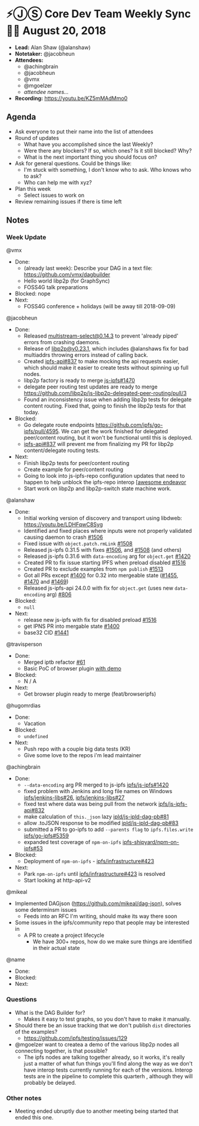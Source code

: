 # ⚡️ⒿⓈ Core Dev Team Weekly Sync 🙌🏽 August 20, 2018

- **Lead:** Alan Shaw (@alanshaw)
- **Notetaker:** @jacobheun
- **Attendees:**
  - @achingbrain
  - @jacobheun
  - @vmx
  - @mgoelzer
  - _attendee names..._
- **Recording:** https://youtu.be/KZ5mMAdMmo0

## Agenda

- Ask everyone to put their name into the list of attendees
- Round of updates
  - What have you accomplished since the last Weekly?
  - Were there any blockers? If so, which ones? Is it still blocked? Why?
  - What is the next important thing you should focus on?
- Ask for general questions. Could be things like:
  - I'm stuck with something, I don't know who to ask. Who knows who to ask?
  - Who can help me with xyz?
- Plan this week
  - Select issues to work on
- Review remaining issues if there is time left

## Notes

### Week Update

@vmx
  - Done:
    - (already last week): Describe your DAG in a text file: https://github.com/vmx/dagbuilder
    - Hello world libp2p (for GraphSync)
    - FOSS4G talk preparations
  - Blocked: nope
  - Next:
    - FOSS4G conference + holidays (will be away till 2018-09-09)

@jacobheun
  - Done:
    - Released [multistream-select@0.14.3](https://github.com/multiformats/js-multistream-select/commit/64206162b525ba841e77dd4a6caa3a73b020e089) to prevent 'already piped' errors from crashing daemons.
    - Release of libp2p@v0.23.1, which includes @alanshaws fix for bad multiaddrs throwing errors instead of calling back.
    - Created [ipfs-api#837](https://github.com/ipfs/js-ipfs-api/pull/837) to make mocking the api requests easier, which should make it easier to create tests without spinning up full nodes.
    - libp2p factory is ready to merge [js-ipfs#1470](https://github.com/ipfs/js-ipfs/pull/1470)
    - delegate peer routing test updates are ready to merge https://github.com/libp2p/js-libp2p-delegated-peer-routing/pull/3
    - Found an inconsistency issue when adding libp2p tests for delegate content routing.  Fixed that, going to finish the libp2p tests for that today.
  - Blocked:
    - Go delegate route endpoints https://github.com/ipfs/go-ipfs/pull/4595. We can get the work finished for delegated peer/content routing, but it won't be functional until this is deployed.
    - [ipfs-api#837](https://github.com/ipfs/js-ipfs-api/pull/837) will prevent me from finalizing my PR for libp2p content/delegate routing tests.
  - Next:
    - Finish libp2p tests for peer/content routing
    - Create example for peer/content routing
    - Going to look into js-ipfs-repo configuration updates that need to happen to help unblock the ipfs-repo interop [[awesome endeavor](https://github.com/ipfs/js-ipfs/issues/1467)
    - Start work on libp2p and libp2p-switch state machine work.

@alanshaw
  - Done:
    - Initial working version of discovery and transport using libdweb: https://youtu.be/LDHFqwC8Syg
    - Identified and fixed places where inputs were not properly validated causing daemon to crash [#1506](https://github.com/ipfs/js-ipfs/pull/1506)
    - Fixed issue with `object.patch.rmLink` [#1508](https://github.com/ipfs/js-ipfs/pull/1508)
    - Released js-ipfs 0.31.5 with fixes [#1506](https://github.com/ipfs/js-ipfs/pull/1506), and [#1508](https://github.com/ipfs/js-ipfs/pull/1508) (and others)
    - Released js-ipfs 0.31.6 with `data-encoding` arg for `object.get` [#1420](https://github.com/ipfs/js-ipfs/pull/1420)
    - Created PR to fix issue starting IPFS when preload disabled [#1516](https://github.com/ipfs/js-ipfs/pull/1516)
    - Created PR to exclude examples from `npm publish` [#1513](https://github.com/ipfs/js-ipfs/pull/1513)
    - Got all PRs except [#1400](https://github.com/ipfs/js-ipfs/pull/1400) for 0.32 into mergeable state ([#1455](https://github.com/ipfs/js-ipfs/pull/1455), [#1470](https://github.com/ipfs/js-ipfs/pull/1470) and [#1469](https://github.com/ipfs/js-ipfs/pull/1469))
    - Released js-ipfs-api 24.0.0 with fix for `object.get` (uses new `data-encoding` arg) [#806](https://github.com/ipfs/js-ipfs-api/pull/806)
  - Blocked:
    - `null`
  - Next:
    - release new js-ipfs with fix for disabled preload [#1516](https://github.com/ipfs/js-ipfs/pull/1516)
    - get IPNS PR into mergable state [#1400](https://github.com/ipfs/js-ipfs/pull/1400)
    - base32 CID [#1441](https://github.com/ipfs/js-ipfs/pull/1441)

@travisperson
  - Done:
  	- Merged iptb refactor [#61](https://github.com/ipfs/iptb/pull/61)
    - Basic PoC of browser plugin [with demo](https://asciinema.org/a/bNmFx2o9svyCsGtrTCfHUTV4g)
  - Blocked:
    - N / A
  - Next:
    - Get browser plugin ready to merge (feat/browseripfs)

@hugomrdias
  - Done:
    - Vacation 
  - Blocked:
    - `undefined`
  - Next:   
    - Push repo with a couple big data tests (KR)
    - Give some love to the repos i'm lead maintainer 

@achingbrain
  - Done:
    - `--data-encoding` arg PR merged to js-ipfs [ipfs/js-ipfs#1420](https://github.com/ipfs/js-ipfs/pull/1420)
    - fixed problem with Jenkins and long file names on Windows [ipfs/jenkins-libs#26](https://github.com/ipfs/jenkins-libs/pull/26), [ipfs/jenkins-libs#27](https://github.com/ipfs/jenkins-libs/pull/27)
    - fixed test where data was being pull from the network [ipfs/js-ipfs-api#832](https://github.com/ipfs/js-ipfs-api/pull/832)
    - make calculation of `this._json` lazy [ipld/js-ipld-dag-pb#81](https://github.com/ipld/js-ipld-dag-pb/pull/81)
    - allow .toJSON response to be modified [ipld/js-ipld-dag-pb#83](https://github.com/ipld/js-ipld-dag-pb/pull/83)
    - submitted a PR to go-ipfs to add `--parents flag` to `ipfs.files.write` [ipfs/go-ipfs#5359](https://github.com/ipfs/go-ipfs/pull/5359)
    - expanded test coverage of `npm-on-ipfs` [ipfs-shipyard/npm-on-ipfs#53](https://github.com/ipfs-shipyard/npm-on-ipfs/issues/53)
  - Blocked:
    - Deployment of `npm-on-ipfs` - [ipfs/infrastructure#423](https://github.com/ipfs/infrastructure/issues/423)
  - Next:
    - Park `npm-on-ipfs` until [ipfs/infrastructure#423](https://github.com/ipfs/infrastructure/issues/423) is resolved
    - Start looking at http-api-v2

@mikeal
  - Implemented DAGjson (https://github.com/mikeal/dag-json), solves some determinsm issues
    - Feeds into an RFC I'm writing, should make its way there soon
  - Some issues in the ipfs/community repo that people may be interested in
    - A PR to create a project lifecycle
      - We have 300+ repos, how do we make sure things are identified in their actual state

@name
  - Done:
  - Blocked:
  - Next:

### Questions
- What is the DAG Builder for?
  - Makes it easy to test graphs, so you don't have to make it manually.
- Should there be an issue tracking that we don't publish `dist` directories of the examples?
  - https://github.com/ipfs/testing/issues/129
- @mgoelzer want to createa a demo of the various libp2p nodes all connecting together, is that possible?
  - The ipfs nodes are talking together already, so it works, it's really just a matter of what fun things you'll find along the way as we don't have interop tests currently running for each of the versions. Interop tests are in the pipeline to complete this quarterh , although they will probably be delayed.

### Other notes
- Meeting ended ubruptly due to another meeting being started that ended this one.

<!-- After each call, the notetaker submits a PR to ipfs/pm to store the notes on the meeting-notes folder -->
